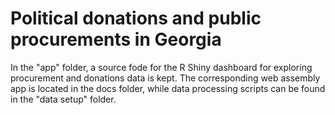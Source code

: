 # Political donations and public procurements in Georgia

In the "app" folder, a source fode for the R Shiny dashboard for exploring procurement and donations data is kept. The corresponding web assembly app is located in the docs folder, while data processing scripts can be found in the "data setup" folder.

